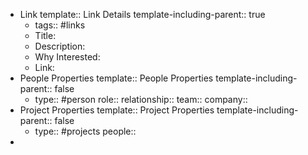 - Link
  template:: Link Details
  template-including-parent:: true
	- tags:: #links
	- Title:
	- Description:
	- Why Interested:
	- Link:
- People Properties
  template:: People Properties
  template-including-parent:: false
	- type:: #person
	  role::
	  relationship::
	  team::
	  company::
- Project Properties
  template:: Project Properties
  template-including-parent:: false
	- type:: #projects
	  people::
-